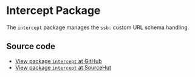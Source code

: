 # Intercept Package

The `intercept` package manages the `ssb:` custom URL schema handling.

## Source code
* [View package `intercept` at GitHub](https://github.com/soapdog/patchfox/blob/master/src/packages/intercept) 
* [View package `intercept` at SourceHut](https://git.sr.ht/~soapdog/patchfox/tree/master/item/src/packages/intercept)
